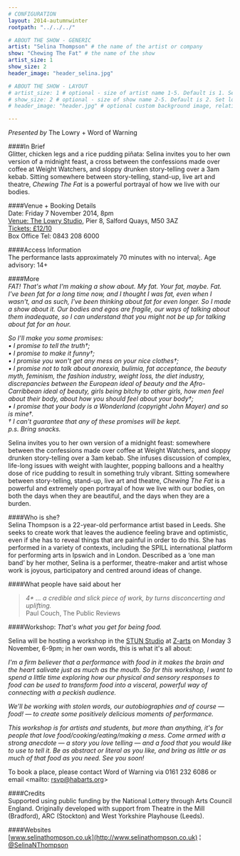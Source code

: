 ```yaml
---
# CONFIGURATION
layout: 2014-autumnwinter
rootpath: "../../../"

# ABOUT THE SHOW - GENERIC
artist: "Selina Thompson" # the name of the artist or company
show: "Chewing The Fat" # the name of the show
artist_size: 1
show_size: 2
header_image: "header_selina.jpg"    

# ABOUT THE SHOW - LAYOUT
# artist_size: 1 # optional - size of artist name 1-5. Default is 1. Set longer names to lower values
# show_size: 2 # optional - size of show name 2-5. Default is 2. Set longer names to lower values
# header_image: "header.jpg" # optional custom background image, relative to current page

---
```

*Presented by* The Lowry + Word of Warning      
       
####In Brief      
Glitter, chicken legs and a rice pudding piñata: Selina invites you to her own version of a midnight feast, a cross between the confessions made over coffee at Weight Watchers, and sloppy drunken story-telling over a 3am kebab. Sitting somewhere between story-telling, stand-up, live art and theatre, *Chewing The Fat* is a powerful portrayal of how we live with our bodies.      
        
####Venue + Booking Details    
Date: Friday 7 November 2014, 8pm     
[Venue: The Lowry Studio](http://www.thelowry.com/plan-your-visit/getting-here), Pier 8, Salford Quays, M50 3AZ    
[Tickets: £12/10](http://www.thelowry.com/event/chewing-the-fat)        
Box Office Tel: 0843 208 6000        
        
####Access Information        
The performance lasts approximately 70 minutes with no interval;. Age advisory: 14+        
       
####More            
*FAT! That's what I'm making a show about. My fat. Your fat, maybe. Fat. I've been fat for a long time now, and I thought I was fat, even when I wasn't, and as such, I've been thinking about fat for even longer. So I made a show about it. Our bodies and egos are fragile, our ways of talking about them inadequate, so I can understand that you might not be up for talking about fat for an hour.*        
        
*So I'll make you some promises:*       
*• I promise to tell the truth†;*        
*• I promise to make it funny†;*        
*• I promise you won't get any mess on your nice clothes†;*        
*• I promise not to talk about anorexia, bulimia, fat acceptance, the beauty myth, feminism, the fashion industry, weight loss, the diet industry, discrepancies between the European ideal of beauty and the Afro-Carribbean ideal of beauty, girls being bitchy to other girls, how men feel about their body, about how you should feel about your body†;*        
*• I promise that your body is a Wonderland (copyright John Mayer) and so is mine†.*       
*† I can't guarantee that any of these promises will be kept.*        
*p.s. Bring snacks.*        
        
Selina invites you to her own version of a midnight feast: somewhere between the confessions made over coffee at Weight Watchers, and sloppy drunken story-telling over a 3am kebab. She infuses discussion of complex, life-long issues with weight with laughter, popping balloons and a healthy dose of rice pudding to result in something truly vibrant. Sitting somewhere between story-telling, stand-up, live art and theatre, *Chewing The Fat* is a powerful and extremely open portrayal of how we live with our bodies, on both the days when they are beautiful, and the days when they are a burden.          
             
####Who is she?    
Selina Thompson is a 22-year-old performance artist based in Leeds. She seeks to create work that leaves the audience feeling brave and optimistic, even if she has to reveal things that are painful in order to do this. She has performed in a variety of contexts, including the SPILL international platform for performing arts in Ipswich and in London. Described as a ‘one man band’ by her mother, Selina is a performer, theatre-maker and artist whose work is joyous, participatory and centred around ideas of change.       
        
####What people have said about her         
>*4\* … a credible and slick piece of work, by turns disconcerting and uplifting.*<br>Paul Couch, The Public Reviews        
        
####Workshop: *That's what you get for being food.*    
       
Selina will be hosting a workshop in the [STUN Studio](http://stunlive.com) at [Z-arts](http://www.z-arts.org/about-us/getting-here) on Monday 3 November, 6-9pm; in her own words, this is what it's all about: 
       
*I'm a firm believer that a performance with food in it makes the brain and the heart salivate just as much as the mouth. So for this workshop, I want to spend a little time exploring how our physical and sensory responses to food can be used to transform food into a visceral, powerful way of connecting with a peckish audience.*   
       
*We’ll be working with stolen words, our autobiographies and of course — food! — to create some positively delicious moments of performance.* 
       
*This workshop is for artists and students, but more than anything, it's for people that love food/cooking/eating/making a mess. Come armed with a strong anecdote — a story you love telling — and a food that you would like to use to tell it. Be as abstract or literal as you like, and bring as little or as much of that food as you need. See you soon!*  
       
To book a place, please contact Word of Warning via 0161 232 6086 or email <mailto: rsvp@habarts.org>     
       
####Credits    
Supported using public funding by the National Lottery through Arts Council England. Originally developed with support from Theatre in the Mill (Bradford), ARC (Stockton) and West Yorkshire Playhouse (Leeds).        
          
####Websites        
[www.selinathompson.co.uk](http://www.selinathompson.co.uk) ¦ [@SelinaNThompson](http://twitter.com/SelinaNThompson)
